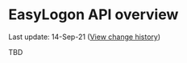 # EasyLogon API overview
Last update: 14-Sep-21 ([View change history](https://github.com/foxdev-studio/easylogon-docs/commits/master/API%20Reference/Overview.md))

TBD
